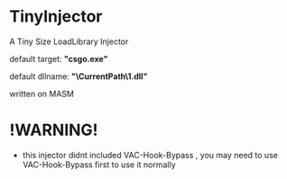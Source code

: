 # TinyInjector
A Tiny Size LoadLibrary Injector

default target:
**"csgo.exe"**

default dllname:
**"\CurrentPath\1.dll"**

written on MASM

# !WARNING!

- this injector didnt included VAC-Hook-Bypass , you may need to use VAC-Hook-Bypass first to use it normally
